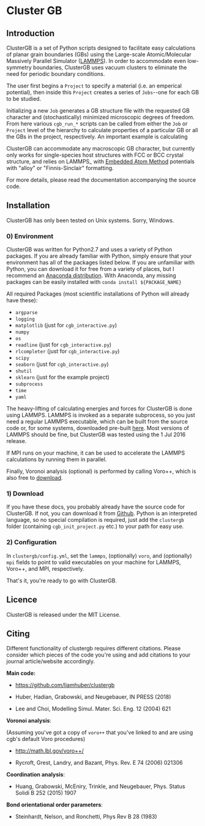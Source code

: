 # Cluster GB

## Introduction

ClusterGB is a set of Python scripts designed to facilitate easy calculations of planar grain boundaries (GBs) using the Large-scale Atomic/Molecular Massively Parallel Simulator ([LAMMPS](http://lammps.sandia.gov)). In order to accommodate even low-symmetry boundaries, ClusterGB uses vacuum clusters to eliminate the need for periodic boundary conditions.

The user first begins a `Project` to specify a material (i.e. an emperical potential), then inside this `Project` creates a series of `Jobs`--one for each GB to be studied.

Initializing a new `Job` generates a GB structure file with the requested GB character and
(stochastically) minimized microscopic degrees of freedom. From here various `cgb_run_*` scripts can be called from either the `Job` or `Project` level of the hierarchy to calculate properties of a particular GB or all the GBs in the project, respectively. An important example is calculating

ClusterGB can accommodate any macroscopic GB character, but currently only works for single-species host structures with FCC or BCC crystal structure, and relies on LAMMPS_ with
[Embedded Atom Method](http://lammps.sandia.gov/doc/pair_eam.html) potentials with "alloy" or "Finnis-Sinclair"
formatting.

For more details, please read the documentation accompanying the source code.

## Installation

ClusterGB has only been tested on Unix systems. Sorry, Windows.

### 0) Environment

ClusterGB was written for Python2.7 and uses a variety of Python packages. If you are already familiar with Python, simply ensure that your environment has all of the packages listed below. If you are unfamiliar with Python, you can download it for free from a variety of places, but I recommend an [Anaconda distribution](https://conda.io/docs/user-guide/install/index.html). With Anaconda, any missing packages can be easily installed with `conda install ${PACKAGE_NAME}`

All required Packages (most scientific installations of Python will already have these):

* `argparse`
* `logging`
* `matplotlib` (just for `cgb_interactive.py`)
* `numpy`
* `os`
* `readline` (just for `cgb_interactive.py`)
* `rlcompleter` (just for `cgb_interactive.py`)
* `scipy`
* `seaborn` (just for `cgb_interactive.py`)
* `shutil`
* `sklearn` (just for the example project)
* `subprocess`
* `time`
* `yaml`

The heavy-lifting of calculating energies and forces for ClusterGB is done using LAMMPS. LAMMPS is invoked as a separate subprocess, so you just need a regular LAMMPS executable, which can be built from the source code or, for some systems, downloaded pre-built [here](http://lammps.sandia.gov/download.html). Most versions of LAMMPS should be fine, but ClusterGB was tested using the 1 Jul 2016 release.

If MPI runs on your machine, it can be used to accelerate the LAMMPS calculations by running them in parallel.

Finally, Voronoi analysis (optional) is performed by calling Voro++, which is also free to [download](http://math.lbl.gov/voro++/download/).

### 1) Download


If you have these docs, you probably already have the source code for ClusterGB. If not, you can download it from [Github](https://github.com/liamhuber/clustergb). Python is an interpreted language, so no special compilation is required, just add the `clustergb` folder (containing `cgb_init_project.py` etc.) to your path for easy use.


### 2) Configuration

In `clustergb/config.yml`, set the `lammps`, (optionally) `voro`, and (optionally) `mpi` fields to point to
valid executables on your machine for LAMMPS, Voro++, and MPI, respectively.

That's it, you're ready to go with ClusterGB.

## Licence

ClusterGB is released under the MIT License.

## Citing

Different functionality of clustergb requires different citations. Please consider which pieces of the code you're using and add citations to your journal article/website accordingly.

__Main code:__

* https://github.com/liamhuber/clustergb

* Huber, Hadian, Grabowski, and Neugebauer, IN PRESS (2018)

* Lee and Choi, Modelling Simul. Mater. Sci. Eng. 12 (2004) 621

__Voronoi analysis__:

(Assuming you've got a copy of `voro++` that you've linked to and are using cgb's default Voro procedures)

* http://math.lbl.gov/voro++/

* Rycroft, Grest, Landry, and Bazant, Phys. Rev. E 74 (2006) 021306

__Coordination analysis__:

* Huang, Grabowski, McEniry, Trinkle, and Neugebauer, Phys. Status Solidi B 252 (2015) 1907

__Bond orientational order parameters__:

* Steinhardt, Nelson, and Ronchetti, Phys Rev B 28 (1983)
